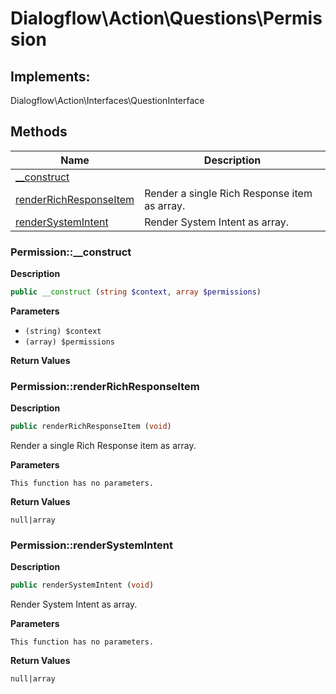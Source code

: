 # Dialogflow\Action\Questions\Permission  



## Implements:
Dialogflow\Action\Interfaces\QuestionInterface



## Methods

| Name | Description |
|------|-------------|
|[__construct](#permission__construct)||
|[renderRichResponseItem](#permissionrenderrichresponseitem)|Render a single Rich Response item as array.|
|[renderSystemIntent](#permissionrendersystemintent)|Render System Intent as array.|




### Permission::__construct  

**Description**

```php
public __construct (string $context, array $permissions)
```

 

 

**Parameters**

* `(string) $context`
* `(array) $permissions`

**Return Values**




### Permission::renderRichResponseItem  

**Description**

```php
public renderRichResponseItem (void)
```

Render a single Rich Response item as array. 

 

**Parameters**

`This function has no parameters.`

**Return Values**

`null|array`





### Permission::renderSystemIntent  

**Description**

```php
public renderSystemIntent (void)
```

Render System Intent as array. 

 

**Parameters**

`This function has no parameters.`

**Return Values**

`null|array`




